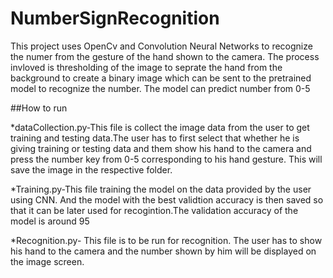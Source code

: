 # NumberSignRecognition

This project uses OpenCv and Convolution Neural Networks to recognize the numer from the gesture of the hand shown to the camera.
The process invloved is thresholding of the image to seprate the hand from the background to create a binary image which can be sent to the pretrained 
model to recognize the number.
The model can predict number from 0-5

##How to run

*dataCollection.py-This file is collect the image data from the user to get training and testing data.The user has to first select that whether he is giving 
training or testing data and them show his hand to the camera and press the number key from 0-5 corresponding to his hand gesture.
This will save the image in the respective folder.

*Training.py-This file training the model on the data provided by the user using CNN. And the model with the best validtion accuracy is then saved so that
it can be later used for recogintion.The validation accuracy of the model is around 95


*Recognition.py- This file is to be run for recognition. The user has to show his hand to the camera and the number shown by him will be displayed on the
image screen.

